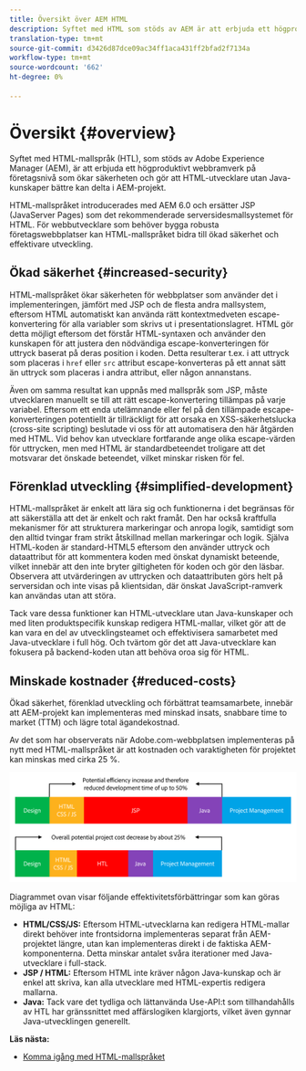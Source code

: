 ```yaml
---
title: Översikt över AEM HTML
description: Syftet med HTML som stöds av AEM är att erbjuda ett högproduktivt webbramverk på företagsnivå som ökar säkerheten och gör att HTML-utvecklare utan Java-kunskaper bättre kan delta i AEM-projekt.
translation-type: tm+mt
source-git-commit: d3426d87dce09ac34ff1aca431ff2bfad2f7134a
workflow-type: tm+mt
source-wordcount: '662'
ht-degree: 0%

---
```



# Översikt {#overview}

Syftet med HTML-mallspråk (HTL), som stöds av Adobe Experience Manager (AEM), är att erbjuda ett högproduktivt webbramverk på företagsnivå som ökar säkerheten och gör att HTML-utvecklare utan Java-kunskaper bättre kan delta i AEM-projekt.

HTML-mallspråket introducerades med AEM 6.0 och ersätter JSP (JavaServer Pages) som det rekommenderade serversidesmallsystemet för HTML. För webbutvecklare som behöver bygga robusta företagswebbplatser kan HTML-mallspråket bidra till ökad säkerhet och effektivare utveckling.

## Ökad säkerhet {#increased-security}

HTML-mallspråket ökar säkerheten för webbplatser som använder det i implementeringen, jämfört med JSP och de flesta andra mallsystem, eftersom HTML automatiskt kan använda rätt kontextmedveten escape-konvertering för alla variabler som skrivs ut i presentationslagret. HTML gör detta möjligt eftersom det förstår HTML-syntaxen och använder den kunskapen för att justera den nödvändiga escape-konverteringen för uttryck baserat på deras position i koden. Detta resulterar t.ex. i att uttryck som placeras i `href` eller `src` attribut escape-konverteras på ett annat sätt än uttryck som placeras i andra attribut, eller någon annanstans.

Även om samma resultat kan uppnås med mallspråk som JSP, måste utvecklaren manuellt se till att rätt escape-konvertering tillämpas på varje variabel. Eftersom ett enda utelämnande eller fel på den tillämpade escape-konverteringen potentiellt är tillräckligt för att orsaka en XSS-säkerhetslucka (cross-site scripting) beslutade vi oss för att automatisera den här åtgärden med HTML. Vid behov kan utvecklare fortfarande ange olika escape-värden för uttrycken, men med HTML är standardbeteendet troligare att det motsvarar det önskade beteendet, vilket minskar risken för fel.

## Förenklad utveckling {#simplified-development}

HTML-mallspråket är enkelt att lära sig och funktionerna i det begränsas för att säkerställa att det är enkelt och rakt framåt. Den har också kraftfulla mekanismer för att strukturera markeringar och anropa logik, samtidigt som den alltid tvingar fram strikt åtskillnad mellan markeringar och logik. Själva HTML-koden är standard-HTML5 eftersom den använder uttryck och dataattribut för att kommentera koden med önskat dynamiskt beteende, vilket innebär att den inte bryter giltigheten för koden och gör den läsbar. Observera att utvärderingen av uttrycken och dataattributen görs helt på serversidan och inte visas på klientsidan, där önskat JavaScript-ramverk kan användas utan att störa.

Tack vare dessa funktioner kan HTML-utvecklare utan Java-kunskaper och med liten produktspecifik kunskap redigera HTML-mallar, vilket gör att de kan vara en del av utvecklingsteamet och effektivisera samarbetet med Java-utvecklare i full hög. Och tvärtom gör det att Java-utvecklare kan fokusera på backend-koden utan att behöva oroa sig för HTML.

## Minskade kostnader {#reduced-costs}

Ökad säkerhet, förenklad utveckling och förbättrat teamsamarbete, innebär att AEM-projekt kan implementeras med minskad insats, snabbare time to market (TTM) och lägre total ägandekostnad.

Av det som har observerats när Adobe.com-webbplatsen implementeras på nytt med HTML-mallspråket är att kostnaden och varaktigheten för projektet kan minskas med cirka 25 %.

![Effektiv ökning och kostnadsminskning](assets/chlimage_1.png)

Diagrammet ovan visar följande effektivitetsförbättringar som kan göras möjliga av HTML:

* **HTML/CSS/JS:** Eftersom HTML-utvecklarna kan redigera HTML-mallar direkt behöver inte frontsidorna implementeras separat från AEM-projektet längre, utan kan implementeras direkt i de faktiska AEM-komponenterna. Detta minskar antalet svåra iterationer med Java-utvecklare i full-stack.
* **JSP / HTML:** Eftersom HTML inte kräver någon Java-kunskap och är enkel att skriva, kan alla utvecklare med HTML-expertis redigera mallarna.
* **Java:** Tack vare det tydliga och lättanvända Use-API:t som tillhandahålls av HTL har gränssnittet med affärslogiken klargjorts, vilket även gynnar Java-utvecklingen generellt.

**Läs nästa:**

* [Komma igång med HTML-mallspråket](getting-started.md)

